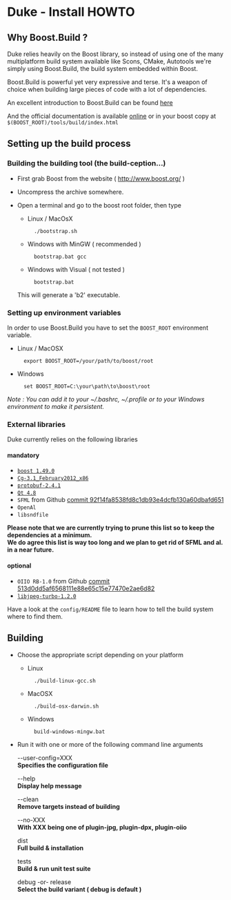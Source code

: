Duke - Install HOWTO
====================

Why Boost.Build ?
-----------------

Duke relies heavily on the Boost library, so instead of using one of
the many multiplatform build system available like Scons, CMake, Autotools
we're simply using Boost.Build, the build system embedded within Boost.

Boost.Build is powerful yet very expressive and terse. It's a weapon of
choice when building large pieces of code with a lot of dependencies.

An excellent introduction to Boost.Build can be found [here](http://www.highscore.de/cpp/boostbuild/)

And the official documentation is available [online](http://www.boost.org/boost-build2/doc/html/) 
or in your boost copy at `$(BOOST_ROOT)/tools/build/index.html` 


Setting up the build process
----------------------------

### Building the building tool (the build-ception...)  

* First grab Boost from the website ( http://www.boost.org/ )
* Uncompress the archive somewhere.
* Open a terminal and go to the boost root folder, then type 
    
    - Linux / MacOsX
    
            ./bootstrap.sh
    
    - Windows with MinGW ( recommended )
    
            bootstrap.bat gcc

    - Windows with Visual ( not tested )
    
            bootstrap.bat
            
    This will generate a 'b2' executable.



### Setting up environment variables  

In order to use Boost.Build you have to set the `BOOST_ROOT` environment variable.

- Linux / MacOSX

        export BOOST_ROOT=/your/path/to/boost/root


- Windows

        set BOOST_ROOT=C:\your\path\to\boost\root
    
*Note : You can add it to your ~/.bashrc, ~/.profile
or to your Windows environment to make it persistent.*



### External libraries  

Duke currently relies on the following libraries

#### mandatory  

* [`boost 1.49.0`](http://www.boost.org/users/history/version_1_49_0.html)
* [`Cg-3.1_February2012_x86`](http://http.developer.nvidia.com/Cg/cg_3_1_0010.html)
* [`protobuf-2.4.1`](http://code.google.com/p/protobuf/downloads/list)
* [`Qt 4.8`](http://qt-project.org/downloads)
* `SFML` from Github [commit 92f14fa8538fd8c1db93e4dcfb130a60dbafd651](https://github.com/LaurentGomila/SFML/commit/92f14fa8538fd8c1db93e4dcfb130a60dbafd651) 
 * `OpenAl`
 * `libsndfile`

**Please note that we are currently trying to prune this list so to keep the dependencies at a minimum.**  
**We do agree this list is way too long and we plan to get rid of SFML and al. in a near future.**

#### optional

* `OIIO RB-1.0` from Github [commit 513d0dd5af6568111e88e65c15e77470e2ae6d82](https://github.com/OpenImageIO/oiio/commit/513d0dd5af6568111e88e65c15e77470e2ae6d82)
* [`libjpeg-turbo-1.2.0`](http://sourceforge.net/projects/libjpeg-turbo/files/1.2.0/)

Have a look at the `config/README` file to learn how to tell the build system where to find them.
     


Building
--------

* Choose the appropriate script depending on your platform  

    - Linux

            ./build-linux-gcc.sh

    - MacOSX

            ./build-osx-darwin.sh

    - Windows

            build-windows-mingw.bat


* Run it with one or more of the following command line arguments  

    --user-config=XXX  
        __Specifies the configuration file__  
        
    --help  
        __Display help message__  
        
    --clean  
        __Remove targets instead of building__  

    --no-XXX  
       __With XXX being one of plugin-jpg, plugin-dpx, plugin-oiio__
 
    dist  
        __Full build & installation__  
        
    tests  
        __Build & run unit test suite__  
        
    debug -or- release  
        __Select the build variant ( debug is default )__  